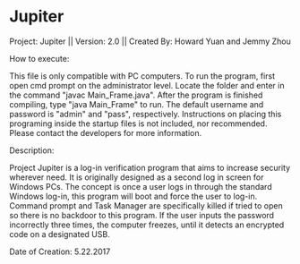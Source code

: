 # Jupiter

Project: Jupiter || Version: 2.0 || Created By: Howard Yuan and Jemmy Zhou

How to execute: 

This file is only compatible with PC computers. To run the program, first open cmd prompt on the administrator level. Locate the folder and enter in the command "javac Main_Frame.java". After the program is finished compiling, type "java Main_Frame" to run. The default username and password is "admin" and "pass", respectively. Instructions on placing this programing inside the startup files is not included, nor recommended. Please contact the developers for more information.

Description:

Project Jupiter is a log-in verification program that aims to increase security wherever need. It is originally designed as a second log in screen for Windows PCs. The concept is once a user logs in through the standard Windows log-in, this program will boot and force the user to log-in. Command prompt and Task Manager are specifically killed if tried to open so there is no backdoor to this program. If the user inputs the password incorrectly three times, the computer freezes, until it detects an encrypted code on a designated USB.

Date of Creation: 5.22.2017
